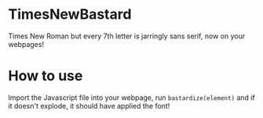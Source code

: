 # TimesNewBastard
Times New Roman but every 7th letter is jarringly sans serif, now on your webpages!

# How to use
Import the Javascript file into your webpage, run `bastardize(element)` and if it doesn't explode, it should have applied the font!
